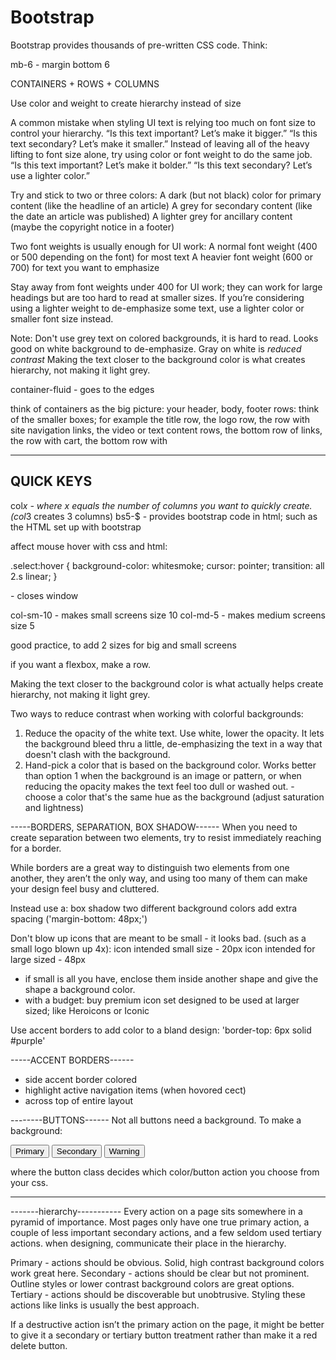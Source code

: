 # Bootstrap

Bootstrap provides thousands of pre-written CSS code.
Think:

mb-6 - margin bottom 6

CONTAINERS + ROWS + COLUMNS

Use color and weight to create hierarchy instead of size

A common mistake when styling UI text is relying too much on font size to control your hierarchy.
“Is this text important? Let’s make it bigger.”
“Is this text secondary? Let’s make it smaller.”
Instead of leaving all of the heavy lifting to font size alone, try using color or font weight to do the same job.
“Is this text important? Let’s make it bolder.”
“Is this text secondary? Let’s use a lighter color.”

Try and stick to two or three colors:
A dark (but not black) color for primary content (like the headline of an article)
A grey for secondary content (like the date an article was published)
A lighter grey for ancillary content (maybe the copyright notice in a footer)

Two font weights is usually enough for UI work:
A normal font weight (400 or 500 depending on the font) for most text
A heavier font weight (600 or 700) for text you want to emphasize

Stay away from font weights under 400 for UI work; they can work for large headings but are too hard to read at smaller sizes. If you’re considering using a lighter weight to de-emphasize some text, use a lighter color or smaller font size instead.

Note: Don't use grey text on colored backgrounds, it is hard to read. Looks good on white background to de-emphasize.
Gray on white is *reduced contrast*
Making the text closer to the background color is what creates hierarchy, not making it light grey.

container-fluid - goes to the edges

think of containers as the big picture: your header, body, footer
rows: think of the smaller boxes; for example the title row, the logo row, the row with site navigation links, the video or text content rows, the bottom row of links, the row with cart, the bottom row with 


---------------------------
QUICK KEYS
---------------------------
col*x - where x equals the number of columns you want to quickly create. (col*3 creates 3 columns)
bs5-$ - provides bootstrap code in html; such as the HTML set up with bootstrap





affect mouse hover with css and html:

.select:hover {
    background-color: whitesmoke;
    cursor: pointer;
    transition: all 2.s linear;
}

<section class="row select" on click="window.close()"> - closes window 

col-sm-10 - makes small screens size 10
col-md-5 - makes medium screens size 5
  <div class="col-sm-10 col-md-5">

  good practice, to add 2 sizes for big and small screens
 <div class="col-12 col-md-7">

 if you want a flexbox, make a row.


 Making the text closer to the background color is what actually helps create hierarchy, not making it light grey.

 Two ways to reduce contrast when working with colorful backgrounds: 
 1. Reduce the opacity of the white text. Use white, lower the opacity. It lets the background bleed thru a little, de-emphasizing the text in a way that doesn't clash with the background.
 2. Hand-pick a color that is based on the background color. Works better than option 1 when the background is an image or pattern, or when reducing the opacity makes the text feel too dull or washed out. - choose a color that's the same hue as the background (adjust saturation and lightness)

-----BORDERS, SEPARATION, BOX SHADOW------
When you need to create separation between two elements, try to resist immediately reaching for a border.

While borders are a great way to distinguish two elements from one another, they aren’t the only way, and using too many of them can make your design feel busy and cluttered.

Instead use a:
box shadow
two different background colors
add extra spacing ('margin-bottom: 48px;')

Don't blow up icons that are meant to be small - it looks bad. (such as a small logo blown up 4x):
icon intended small size - 20px
icon intended for large sized - 48px
- if small is all you have, enclose them inside another shape and give the shape a background color.
- with a budget: buy premium icon set designed to be used at larger sized; like Heroicons or Iconic

Use accent borders to add color to a bland design:
'border-top: 6px solid #purple'

-----ACCENT BORDERS------
- side accent border colored
- highlight active navigation items (when hovored cect)
- across top of entire layout


--------BUTTONS------
Not all buttons need a background.
To make a background:

<button  type="button" class="btn btn-primary">Primary</button>
<button  type="button" class="btn btn-secondary">Secondary</button>
<button  type="button" class="btn btn-warning">Warning</button>

where the button class decides which color/button action you choose from your css.

---------------------------
-------hierarchy-----------
Every action on a page sits somewhere in a pyramid of importance. Most pages only have one true primary action, a couple of less important secondary actions, and a few seldom used tertiary actions.
when designing, communicate their place in the hierarchy.

Primary - actions should be obvious. Solid, high contrast background colors work great here.
Secondary - actions should be clear but not prominent. Outline styles or lower contrast background colors are great options.
Tertiary - actions should be discoverable but unobtrusive. Styling these actions like links is usually the best approach.

If a destructive action isn’t the primary action on the page, it might be better to give it a secondary or tertiary button treatment rather than make it a red delete button.






